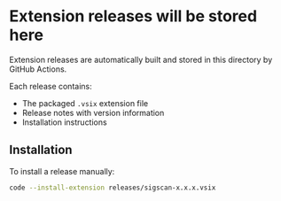 # Extension releases will be stored here
Extension releases are automatically built and stored in this directory by GitHub Actions.

Each release contains:
- The packaged `.vsix` extension file
- Release notes with version information
- Installation instructions

## Installation
To install a release manually:
```bash
code --install-extension releases/sigscan-x.x.x.vsix
```
